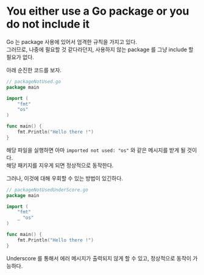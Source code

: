 # You either use a Go package or you do not include it

Go 는 package 사용에 있어서 엄격한 규칙을 가지고 있다.  
그러므로, 나중에 필요할 것 같다라던지, 사용하지 않는 package 를 그냥 include 할 필요가 없다.

아래 순진한 코드를 보자.

```go
// packageNotUsed.go
package main

import (
	"fmt"
	"os"
)

func main() {
	fmt.Println("Hello there !")
}
```

해당 파일을 실행하면 아마 `imported not used: "os"` 와 같은 메시지를 받게 될 것이다.  
해당 패키지를 지우게 되면 정상적으로 동작한다.  

그러나, 이것에 대해 우회할 수 있는 방법이 있긴하다.

```go
// packageNotUsedUnderScore.go
package main

import (
	"fmt"
	_ "os"
)

func main() {
	fmt.Println("Hello there !")
}
```

Underscore 를 통해서 에러 메시지가 출력되지 않게 할 수 있고, 정상적으로 동작이 가능하다.
